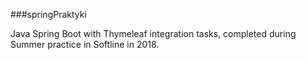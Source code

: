 ###springPraktyki

Java Spring Boot with Thymeleaf integration tasks, completed during Summer practice in Softline in 2018.
